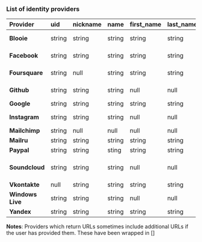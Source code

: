 


### List of identity providers

| Provider         | uid    | nickname | name   | first_name | last_name | email  | location | description | imageUrl | urls                            |
| :-------------   | :----- | :------- | :----- | :--------- | :-------- | :----- | :------- | :---------- | :------- | :---------------------          |
| **Blooie**       | string | string   | string | string     | string    | string | string   | string      | string   | array (Facebook)                |
| **Facebook**     | string | string   | string | string     | string    | string | string   | string      | string   | array (Facebook)                |
| **Foursquare**   | string | null     | string | string     | string    | string | string   | null        | string   | array (Foursquare)              |
| **Github**       | string | string   | string | null       | null      | string | null     | null        | null     | array (Github, [personal])      |
| **Google**       | string | string   | string | string     | string    | string | null     | null        | string   | null                            |
| **Instagram**    | string | string   | string | null       | null      | null   | null     | null        | string   | array ([personal])              |
| **Mailchimp**    | string | null     | null   | null       | null      | null   | null     | null        | null     | null                            |
| **Mailru**       | string | string   | string | string     | string    | string | null     | null        | string   | null                            |
| **Paypal**       | string | string   | sting  | string     | string    | string | string   | null        | null     | array (Paypal)                  |
| **Soundcloud**   | string | string   | string | null       | null      | null   | string   | string      | string   | array ([Myspace], [personal])   |
| **Vkontakte**    | null   | string   | string | string     | string    | null   | null     | null        | string   | null                            |
| **Windows Live** | string | string   | string | null       | null      | null   | string   | null        | null     | array(Windows Live)             |
| **Yandex**       | string | string   | string | string     | string    | string | string   | string      | string   | null                            |

**Notes**: Providers which return URLs sometimes include additional URLs if the user has provided them. These have been wrapped in []